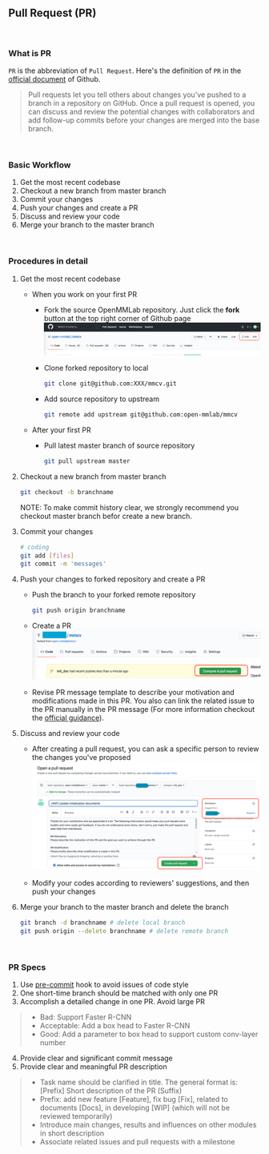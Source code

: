 ## Pull Request (PR)
&nbsp;
### What is PR
`PR` is the abbreviation of `Pull Request`. Here's the definition of `PR` in the [official document](https://docs.github.com/en/github/collaborating-with-pull-requests/proposing-changes-to-your-work-with-pull-requests/about-pull-requests) of Github.

> Pull requests let you tell others about changes you've pushed to a branch in a repository on GitHub. Once a pull request is opened, you can discuss and review the potential changes with collaborators and add follow-up commits before your changes are merged into the base branch.

&nbsp;
### Basic Workflow
1. Get the most recent codebase
2. Checkout a new branch from master branch
3. Commit your changes
4. Push your changes and create a PR
5. Discuss and review your code
6. Merge your branch to the master branch

&nbsp;
### Procedures in detail
1. Get the most recent codebase
    + When you work on your first PR
        - Fork the source OpenMMLab repository. Just click the **fork** button at the top right corner of Github page
        ![avatar](../_static/community/1.png)

        - Clone forked repository to local
            ```bash
            git clone git@github.com:XXX/mmcv.git
            ```
        
        - Add source repository to upstream
            ```bash
            git remote add upstream git@github.com:open-mmlab/mmcv
            ```
    
    + After your first PR
       - Pull latest master branch of source repository
            ```bash
            git pull upstream master
            ```

2. Checkout a new branch from master branch
    ```bash
    git checkout -b branchname
    ```

    NOTE: To make commit history clear, we strongly recommend you checkout master branch befor create a new branch.

3. Commit your changes
    ```bash
    # coding
    git add [files]
    git commit -m 'messages'
    ```

4. Push your changes to forked repository and create a PR
    + Push the branch to your forked remote repository 
        ```bash
        git push origin branchname
        ```

    + Create a PR
    ![avatar](../_static/community/2.png)

    + Revise PR message template to describe your motivation and modifications made in this PR. You also can link the related issue to the PR manually in the PR message (For more information checkout the [official guidance](https://docs.github.com/en/issues/tracking-your-work-with-issues/linking-a-pull-request-to-an-issue)). 
    
5. Discuss and review your code
   + After creating a pull request, you can ask a specific person to review the changes you've proposed
    ![avatar](../_static/community/3.png)
    
    + Modify your codes according to reviewers' suggestions, and then push your changes
    
6.  Merge your branch to the master branch and delete the branch 
    ```bash
    git branch -d branchname # delete local branch
    git push origin --delete branchname # delete remote branch
    ```

&nbsp;
### PR Specs
1. Use [pre-commit](https://pre-commit.com) hook to avoid issues of code style
2. One short-time branch should be matched with only one PR
3. Accomplish a detailed change in one PR. Avoid large PR
>- Bad: Support Faster R-CNN
>- Acceptable: Add a box head to Faster R-CNN
>- Good: Add a parameter to box head to support custom conv-layer number
4. Provide clear and significant commit message
5. Provide clear and meaningful PR description
>- Task name should be clarified in title. The general format is: [Prefix] Short description of the PR (Suffix)
>- Prefix: add new feature [Feature], fix bug [Fix], related to documents [Docs], in developing [WIP] (which will not be reviewed temporarily)
>- Introduce main changes, results and influences on other modules in short description
>- Associate related issues and pull requests with a milestone